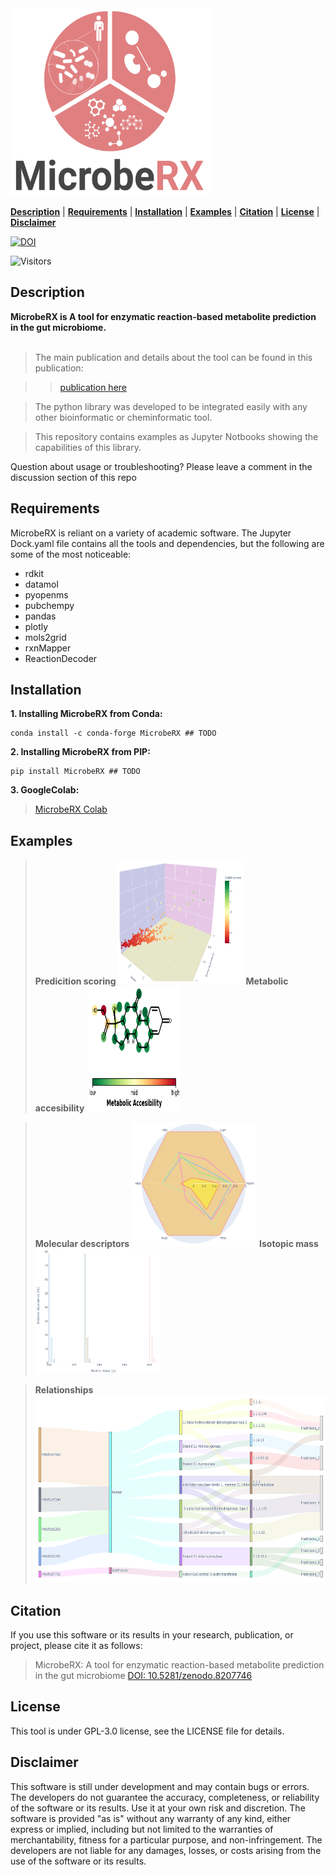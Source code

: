 <img src="img/logo.png"  width="320" height="300">

[**Description**](#description) | [**Requirements**](#requirements) | [**Installation**](#installation) | [**Examples**](#examples) | [**Citation**](#citation) | [**License**](#license) | [**Disclaimer**](#disclaimer)

[![DOI](https://zenodo.org/badge/657648349.svg)](https://zenodo.org/badge/latestdoi/657648349)

![Visitors](https://api.visitorbadge.io/api/visitors?path=https%3A%2F%2Fgithub.com%2FGRONINGEN-MICROBIOME-CENTRE%2FMicrobeRX&label=Views&labelColor=%23697689&countColor=%23ff8a65&style=flat)

## Description

**MicrobeRX is A tool for enzymatic reaction-based metabolite prediction in the gut microbiome.** <br><br>

> The main publication and details about the tool can be found in this publication:

>> [publication here]()

> The python library was developed to be integrated easily with any other bioinformatic or cheminformatic tool.

> This repository contains examples as Jupyter Notbooks showing the capabilities of this library.

Question about usage or troubleshooting? Please leave a comment in the discussion section of this repo

## Requirements

MicrobeRX is reliant on a variety of academic software. The Jupyter Dock.yaml file contains all the tools and dependencies, but the following are some of the most noticeable:

- rdkit
- datamol
- pyopenms
- pubchempy
- pandas
- plotly
- mols2grid
- rxnMapper
- ReactionDecoder

## Installation 

**1. Installing MicrobeRX from Conda:**

```
conda install -c conda-forge MicrobeRX ## TODO
```

**2. Installing MicrobeRX from PIP:**

```
pip install MicrobeRX ## TODO
```

**3. GoogleColab:**

> [MicrobeRX Colab]()


## Examples

> **Predicition scoring** <img src="img/scoring.png"  width="200" height="200">
> **Metabolic accesibility** <img src="img/accesibility.png"  width="150" height="200">

> **Molecular descriptors** <img src="img/descriptors.png"  width="200" height="200">
> **Isotopic mass** <img src="img/mass.png"  width="200" height="200">
  
> **Relationships** <img src="img/sankey.png"  width="500" height="300">

## Citation

If you use this software or its results in your research, publication, or project, please cite it as follows:

> MicrobeRX: A tool for enzymatic reaction-based metabolite prediction in the gut microbiome [DOI: 10.5281/zenodo.8207746](https://zenodo.org/record/8207746)

## License
This tool is under GPL-3.0 license, see the LICENSE file for details.

## Disclaimer 

This software is still under development and may contain bugs or errors. The developers do not guarantee the accuracy, completeness, or reliability of the software or its results. Use it at your own risk and discretion. The software is provided "as is" without any warranty of any kind, either express or implied, including but not limited to the warranties of merchantability, fitness for a particular purpose, and non-infringement. The developers are not liable for any damages, losses, or costs arising from the use of the software or its results.
